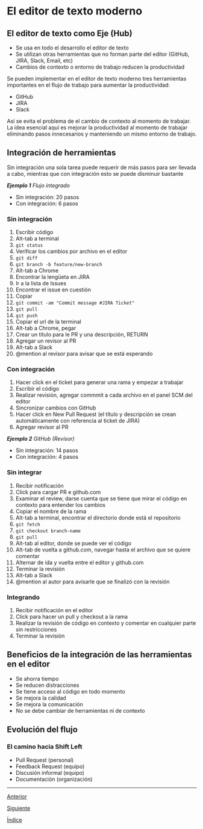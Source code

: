 # El editor de texto moderno

## El editor de texto como Eje (Hub)

- Se usa en todo el desarrollo el editor de texto
- Se utilizan otras herramientas que no forman parte del editor (GitHub, JIRA, Slack, Email, etc)
- Cambios de contexto o entorno de trabajo reducen la productividad

Se pueden implementar en el editor de texto moderno tres herramientas importantes en el flujo de trabajo para aumentar la productividad:

- GitHub
- JIRA
- Slack

Así se evita el problema de el cambio de contexto al momento de trabajar. La idea esencial aquí es mejorar la productividad al momento de trabajar eliminando pasos innecesarios y manteniendo un mismo entorno de trabajo.

## Integración de herramientas

Sin integración una sola tarea puede requerir de más pasos para ser llevada a cabo, mientras que con integración esto se puede disminuir bastante

***Ejemplo 1*** *Flujo integrado*

- Sin integración: 20 pasos
- Con integración: 6 pasos

### Sin integración

1. Escribir código
2. Alt-tab a terminal
3. `git status`
4. Verificar los cambios por archivo en el editor
5. `git diff`
6. `git branch -b feature/new-branch`
7. Alt-tab a Chrome
8. Encontrar la lengüeta en JIRA
9. Ir a la lista de Issues
10. Encontrar el issue en cuestión
11. Copiar
12. `git commit -am "Commit message #JIRA Ticket"`
13. `git pull`
14. `git push`
15. Copiar el url de la terminal
16. Alt-tab a Chrome, pegar
17. Crear un título para le PR y una descripción, RETURN
18. Agregar un revisor al PR
19. Alt-tab a Slack
20. @mention al revisor para avisar que se está esperando

### Con integración

1. Hacer click en el ticket para generar una rama y empezar a trabajar
2. Escribir el código
3. Realizar revisión, agregar commmit a cada archivo en el panel SCM del editor
4. Sincronizar cambios con GitHub
5. Hacer click en New Pull Request (el título y descripción se crean automáticamente con referencia al ticket de JIRA)
6. Agregar revisor al PR

***Ejemplo 2*** *GitHub (Revisor)*

- Sin integración: 14 pasos
- Con integración: 4 pasos

### Sin integrar

1. Recibir notificación
2. Click para cargar PR e github.com
3. Examinar el review, darse cuenta que se tiene que mirar el código en contexto para entender los cambios
4. Copiar el nombre de la rama
5. Alt-tab a terminal, encontrar el directorio donde está el repositorio
6. `git fetch`
7. `git checkout branch-name`
8. `git pull`
9. Alt-tab al editor, donde se puede ver el código
10. Alt-tab de vuelta a github.com, navegar hasta el archivo que se quiere comentar
11. Alternar de ida y vuelta entre el editor y github.com
12. Terminar la revisión
13. Alt-tab a Slack
14. @mention al autor para avisarle que se finalizó con la revisión

### Integrando

1. Recibir notificación en el editor
2. Click para hacer un pull y checkout a la rama
3. Realizar la revisión de código en contexto y comentar en cualquier parte sin restricciones
4. Terminar la revisión

## Beneficios de la integración de las herramientas en el editor

- Se ahorra tiempo
- Se reducen distracciones
- Se tiene acceso al código en todo momento
- Se mejora la calidad
- Se mejora la comunicación
- No se debe cambiar de herramientas ni de contexto

## Evolución del flujo

### El camino hacia Shift Left

- Pull Request (personal)
- Feedback Request (equipo)
- Discusión informal (equipo)
- Documentación (organización)

---

[Anterior](Class1.md)

[Siguiente](./PracticeI.md)

[Índice](../Intro.md)

